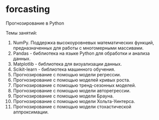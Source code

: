 # forcasting
Прогнозирование в Python

Темы занятий:
1.	NumPy. Поддержка высокоуровневых математических функций, предназначенных для работы с многомерными массивами.
2.	Pandas - библиотека на языке Python для обработки и анализа данных. 
3.	Matplotlib - библиотека для визуализации данных.  
4.	Scikit-learn - библиотека машинного обучения.
5.	Прогнозирование с помощью модели регрессии.
6.	Прогнозирование с помощью моделей кривых роста.
7.	Прогнозирование с помощью тренд-сезонных моделей.
8.	Прогнозирование с помощью модели авторегрессии.
9.	Прогнозирование с помощью модели Брауна.
10.	Прогнозирование с помощью модели Хольта-Уинтерса.
11.	Прогнозирование с помощью модели стохастической аппроксимации.
